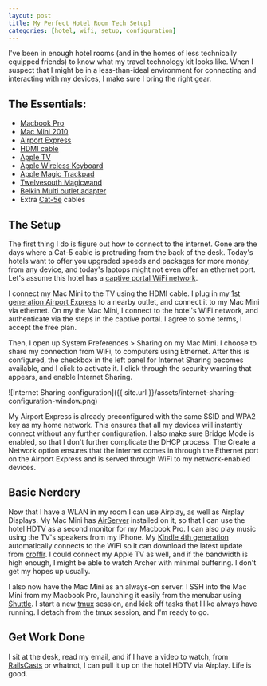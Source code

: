 ```yaml
---
layout: post
title: My Perfect Hotel Room Tech Setup]
categories: [hotel, wifi, setup, configuration]
---
```


I've been in enough hotel rooms (and in the homes of less technically equipped friends) to know what my travel technology kit looks like. When I suspect that I might be in a less-than-ideal environment for connecting and interacting with my devices, I make sure I bring the right gear.

## The Essentials:

+ [Macbook Pro](http://www.amazon.com/gp/product/B0074703CM/ref=as_li_ss_tl?ie=UTF8&camp=1789&creative=390957&creativeASIN=B0074703CM&linkCode=as2&tag=kesmonipablo-20)
+ [Mac Mini 2010](http://www.amazon.com/gp/product/B0013FK9U2/ref=as_li_ss_tl?ie=UTF8&camp=1789&creative=390957&creativeASIN=B0013FK9U2&linkCode=as2&tag=kesmonipablo-20)
+ [Airport Express](http://www.amazon.com/gp/product/B0015YJOK2/ref=as_li_ss_tl?ie=UTF8&camp=1789&creative=390957&creativeASIN=B0015YJOK2&linkCode=as2&tag=kesmonipablo-20)
+ [HDMI cable](http://www.amazon.com/HDMI-Cables-Video-Interconnects-Accessories/b?ie=UTF8&node=202505011)
+ [Apple TV](http://www.amazon.com/gp/product/B007I5JT4S/ref=as_li_ss_tl?ie=UTF8&camp=1789&creative=390957&creativeASIN=B007I5JT4S&linkCode=as2&tag=kesmonipablo-20)
+ [Apple Wireless Keyboard](http://www.amazon.com/gp/product/B002TMRZOQ/ref=as_li_ss_tl?ie=UTF8&camp=1789&creative=390957&creativeASIN=B002TMRZOQ&linkCode=as2&tag=kesmonipablo-20)
+ [Apple Magic Trackpad](http://www.amazon.com/gp/product/B003XIJ3MW/ref=as_li_ss_tl?ie=UTF8&camp=1789&creative=390957&creativeASIN=B003XIJ3MW&linkCode=as2&tag=kesmonipablo-20)
+ [Twelvesouth Magicwand](http://www.amazon.com/gp/product/B004L9M0AO/ref=as_li_ss_tl?ie=UTF8&camp=1789&creative=390957&creativeASIN=B004L9M0AO&linkCode=as2&tag=kesmonipablo-20)
+ [Belkin Multi outlet adapter](http://www.amazon.com/gp/product/B0015DYMVO/ref=as_li_ss_tl?ie=UTF8&camp=1789&creative=390957&creativeASIN=B0015DYMVO&linkCode=as2&tag=kesmonipablo-20)
+ Extra [Cat-5e](http://www.amazon.com/gp/product/B001W28L2Y/ref=as_li_ss_tl?ie=UTF8&camp=1789&creative=390957&creativeASIN=B001W28L2Y&linkCode=as2&tag=kesmonipablo-20) cables

## The Setup

The first thing I do is figure out how to connect to the internet. Gone are the days where a Cat-5 cable is protruding from the back of the desk. Today's hotels want to offer you upgraded speeds and packages for more money, from any device, and today's laptops might not even offer an ethernet port. Let's assume this hotel has a [captive portal WiFi network](http://en.wikipedia.org/wiki/Captive_portal).

I connect my Mac Mini to the TV using the HDMI cable. I plug in my [1st generation Airport Express](http://www.amazon.com/gp/product/B0015YJOK2/ref=as_li_ss_tl?ie=UTF8&camp=1789&creative=390957&creativeASIN=B0015YJOK2&linkCode=as2&tag=kesmonipablo-20) to a nearby outlet, and connect it to my Mac Mini via ethernet. On my the Mac Mini, I connect to the hotel's WiFi network, and authenticate via the steps in the captive portal. I agree to some terms, I accept the free plan.

Then, I open up System Preferences > Sharing on my Mac Mini. I choose to share my connection from WiFi, to computers using Ethernet. After this is configured, the checkbox in the left panel for Internet Sharing becomes available, and I click to activate it. I click through the security warning that appears, and enable Internet Sharing.

![Internet Sharing configuration]({{ site.url }}/assets/internet-sharing-configuration-window.png)

My Airport Express is already preconfigured with the same SSID and WPA2 key as my home network. This ensures that all my devices will instantly connect without any further configuration. I also make sure Bridge Mode is enabled, so that I don't further complicate the DHCP process. The Create a Network option ensures that the internet comes in through the Ethernet port on the Airport Express and is served through WiFi to my network-enabled devices.

## Basic Nerdery

Now that I have a WLAN in my room I can use Airplay, as well as Airplay Displays. My Mac Mini has [AirServer](http://www.airserver.com/) installed on it, so that I can use the hotel HDTV as a second monitor for my Macbook Pro. I can also play music using the TV's speakers from my iPhone. My [Kindle 4th generation](http://www.amazon.com/gp/product/B007HCCNJU/ref=as_li_ss_tl?ie=UTF8&camp=1789&creative=390957&creativeASIN=B007HCCNJU&linkCode=as2&tag=kesmonipablo-20) automatically connects to the WiFi so it can download the latest update from [crofflr](http://www.crofflr.com/). I could connect my Apple TV as well, and if the bandwidth is high enough, I might be able to watch Archer with minimal buffering. I don't get my hopes up usually.

I also now have the Mac Mini as an always-on server. I SSH into the Mac Mini from my Macbook Pro, launching it easily from the menubar using [Shuttle](https://github.com/fitztrev/shuttle). I start a new [tmux](http://tmux.sourceforge.net/) session, and kick off tasks that I like always have running. I detach from the tmux session, and I'm ready to go.

## Get Work Done

I sit at the desk, read my email, and if I have a video to watch, from [RailsCasts](http://railscasts.com/) or whatnot, I can pull it up on the hotel HDTV via Airplay. Life is good.